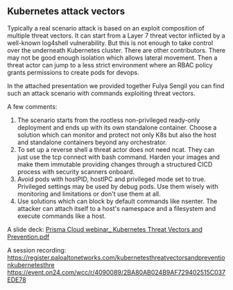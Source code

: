 ## Kubernetes attack vectors

Typically a real scenario attack is based on an exploit composition of multiple threat vectors. It can start from a Layer 7 threat vector inflicted by a well-known log4shell vulnerability. But this is not enough to take control over the underneath Kubernetes cluster. There are other contributors. There may not be good enough isolation which allows lateral movement. Then a threat actor can jump to a less strict environment where an RBAC policy grants permissions to create pods for devops.

In the attached presentation we provided together Fulya Sengil you can find such an attack scenario with commands exploiting threat vectors.

A few comments:
1. The scenario starts from the rootless non-privileged ready-only deployment and ends up with its own standalone container. Choose a solution which can monitor and protect not only K8s but also the host and standalone containers beyond any orchestrator.
2. To set up a reverse shell a threat actor does not need ncat. They can just use the tcp connect with bash command. Harden your images and make them immutable providing changes through a structured CICD process with security scanners onboard.
3. Avoid pods with hostPID, hostIPC and privileged mode set to true. Privileged settings may be used by debug pods. Use them wisely with monitoring and limitations or don't use them at all.
4. Use solutions which can block by default commands like nsenter. The attacker can attach itself to a host's namespace and a filesystem and execute commands like a host.

A slide deck:
[Prisma Cloud webinar_ Kubernetes Threat Vectors and Prevention.pdf](https://github.com/pjablonski123/cloudnative/files/10948398/Prisma.Cloud.webinar_.Kubernetes.Threat.Vectors.and.Prevention.pdf)

A session recording: 
https://register.paloaltonetworks.com/kubernetesthreatvectorsandpreventionkubernetesthre
https://event.on24.com/wcc/r/4090089/2BA80AB024B9AF729402515C037EDE78
